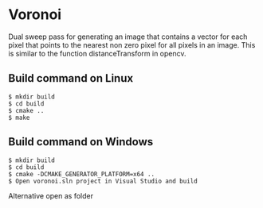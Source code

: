 # Voronoi

Dual sweep pass for generating an image that contains a vector for each pixel that points to the nearest non zero pixel for all pixels in an image. This is similar to the function distanceTransform in opencv.

## Build command on Linux
```
$ mkdir build
$ cd build
$ cmake ..
$ make
```

## Build command on Windows
```
$ mkdir build
$ cd build
$ cmake -DCMAKE_GENERATOR_PLATFORM=x64 ..
$ Open voronoi.sln project in Visual Studio and build
```

Alternative open as folder


